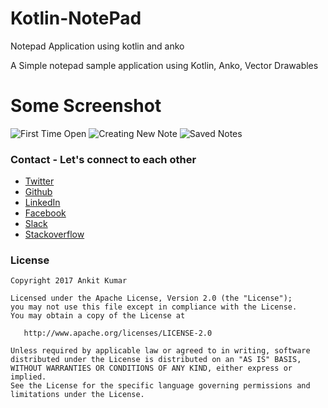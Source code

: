 # Kotlin-NotePad
Notepad Application using kotlin and anko

A Simple notepad sample application using Kotlin, Anko, Vector Drawables

# Some Screenshot

![First Time Open](https://github.com/AnkitDroidGit/Kotlin-NotePad/blob/master/art/1.png)
![Creating New Note](https://github.com/AnkitDroidGit/Kotlin-NotePad/blob/master/art/2.png)
![Saved Notes](https://github.com/AnkitDroidGit/Kotlin-NotePad/blob/master/art/3.png)


### Contact - Let's connect to each other
- [Twitter](https://twitter.com/KumarAnkitRKE)
- [Github](https://github.com/AnkitDroidGit)
- [LinkedIn](https://www.linkedin.com/in/kumarankitkumar/)
- [Facebook](https://www.facebook.com/freeankit)
- [Slack](https://ankitdroid.slack.com)
- [Stackoverflow](https://stackoverflow.com/users/3282461/android)


### License

    Copyright 2017 Ankit Kumar
    
    Licensed under the Apache License, Version 2.0 (the "License");
    you may not use this file except in compliance with the License.
    You may obtain a copy of the License at

       http://www.apache.org/licenses/LICENSE-2.0

    Unless required by applicable law or agreed to in writing, software
    distributed under the License is distributed on an "AS IS" BASIS,
    WITHOUT WARRANTIES OR CONDITIONS OF ANY KIND, either express or implied.
    See the License for the specific language governing permissions and
    limitations under the License.